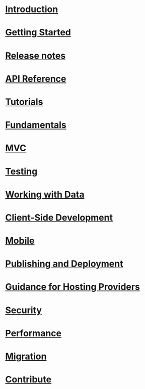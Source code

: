 # [Introduction](index.md)
# [Getting Started](getting-started.md)
# [Release notes](https://github.com/aspnet/home/releases)
# [API Reference](/aspnet/core/api/)
# [Tutorials](tutorials/toc.md)
# [Fundamentals](fundamentals/toc.md)
# [MVC](mvc/toc.md)
# [Testing](testing/toc.md)
# [Working with Data](data/toc.md)
# [Client-Side Development](client-side/toc.md)
# [Mobile](mobile/toc.md)
# [Publishing and Deployment](publishing/toc.md)
# [Guidance for Hosting Providers](hosting/toc.md)
# [Security](security/toc.md)
# [Performance](performance/toc.md)
# [Migration](migration/toc.md)
# [Contribute](contribute/toc.md)